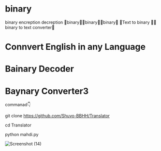 # binary
binary encreption decreption
💓binary💓💓binary💓💓binary💓
💓Text to binary   💓💓binary to text converter💓

# Connvert English in any Language
# Bainary Decoder
# Baynary Converter3

commanad👇

git clone https://github.com/Shuvo-BBHH/Translator

cd Translator

python mahdi.py




![Screenshot (14)](https://user-images.githubusercontent.com/98658558/228903500-a90e0161-f7a6-4f60-af2e-fd57bc826f17.png)



